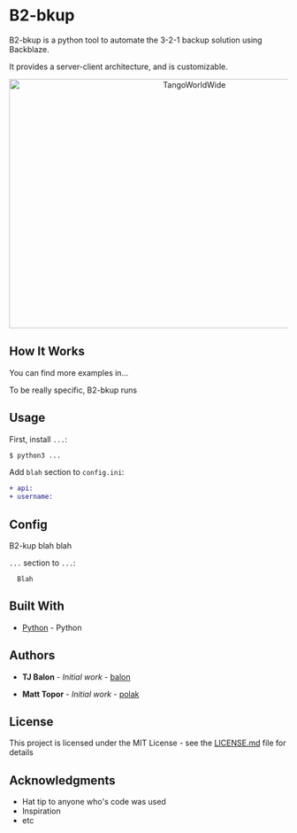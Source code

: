 # B2-bkup

B2-bkup is a python tool to automate the 3-2-1 backup solution using Backblaze.

It provides a server-client architecture, and is customizable.

<p align="center">
  <img src="https://tangoworldwide.net/Themes/Altier_2/images/logo2.png" alt="TangoWorldWide"
       width="654" height="450">
</p>



## How It Works

You can find more examples in...

To be really specific, B2-bkup runs

## Usage

First, install `...`:

```sh
$ python3 ...
```

Add `blah` section to `config.ini`:

```diff
+ api:
+ username:
```


## Config

B2-kup blah blah

`...` section to `...`:

   ```
     Blah
   ```


## Built With

* [Python](https://www.python.org/download/releases/3.0/) - Python


## Authors

* **TJ Balon** - *Initial work* - [balon](https://git.tangoworldwide.net/balon)

* **Matt Topor** - *Initial work* - [polak](https://git.tangoworldwide.net/polak)


## License

This project is licensed under the MIT License - see the [LICENSE.md](LICENSE.md) file for details

## Acknowledgments

* Hat tip to anyone who's code was used
* Inspiration
* etc